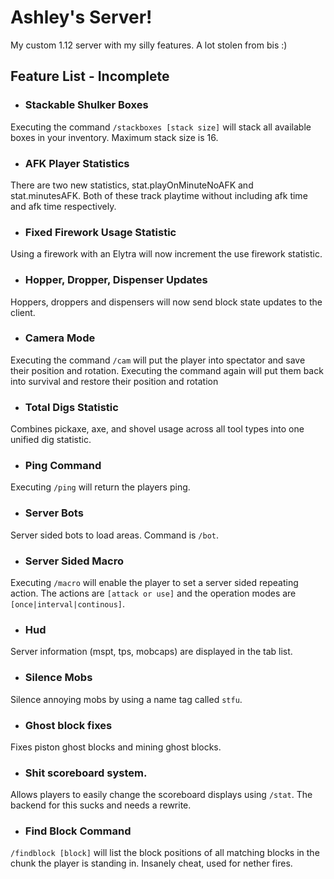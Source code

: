 # Ashley's Server!

My custom 1.12 server with my silly features.
A lot stolen from bis :)


## Feature List - Incomplete 

- ### Stackable Shulker Boxes
Executing the command `/stackboxes [stack size]` will stack all available boxes in your inventory. Maximum stack size is 16.

- ### AFK Player Statistics
There are two new statistics, stat.playOnMinuteNoAFK and stat.minutesAFK. Both of these track playtime without including afk time and afk time respectively. 

- ### Fixed Firework Usage Statistic
Using a firework with an Elytra will now increment the use firework statistic. 

- ### Hopper, Dropper, Dispenser Updates
Hoppers, droppers and dispensers will now send block state updates to the client.

- ### Camera Mode
Executing the command `/cam` will put the player into spectator and save their position and rotation. Executing the command again will put them back into survival and restore their position and rotation

- ### Total Digs Statistic
Combines pickaxe, axe, and shovel usage across all tool types into one unified dig statistic.

- ### Ping Command
Executing `/ping` will return the players ping.

- ### Server Bots
Server sided bots to load areas. Command is `/bot`.

- ### Server Sided Macro
Executing `/macro` will enable the player to set a server sided repeating action. The actions are `[attack or use]` and the operation modes are `[once|interval|continous]`.

- ### Hud
Server information (mspt, tps, mobcaps) are displayed in the tab list.

- ### Silence Mobs
Silence annoying mobs by using a name tag called `stfu`.

- ### Ghost block fixes
Fixes piston ghost blocks and mining ghost blocks.

- ### Shit scoreboard system.
Allows players to easily change the scoreboard displays using `/stat`. The backend for this sucks and needs a rewrite.

- ### Find Block Command
`/findblock [block]` will list the block positions of all matching blocks in the chunk the player is standing in. Insanely cheat, used for nether fires.
